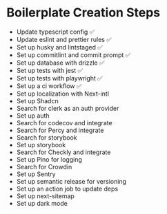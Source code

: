 # Boilerplate Creation Steps

- Update typescript config ✅
- Update eslint and prettier rules ✅
- Set up husky and lintstaged ✅
- Set up commitlint and commit prompt ✅
- Set up database with drizzle ✅
- Set up tests with jest ✅
- Set up tests with playwright ✅
- Set up a ci workflow ✅
- Set up localization with Next-intl
- Set up Shadcn
- Search for clerk as an auth provider
- Set up auth
- Search for codecov and integrate
- Search for Percy and integrate
- Search for storybook
- Set up storybook
- Search for Checkly and integrate
- Set up Pino for logging
- Search for Crowdin
- Set up Sentry
- Set up semantic release for versioning
- Set up an action job to update deps
- Set up next-sitemap
- Set up dark mode
